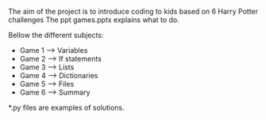 The aim of the project is to introduce coding to kids based on 6 Harry Potter challenges
The ppt games.pptx explains what to do.

Bellow the different subjects:
- Game 1 --> Variables
- Game 2 --> If statements
- Game 3 --> Lists
- Game 4 --> Dictionaries
- Game 5 --> Files
- Game 6 --> Summary

*.py files are examples of solutions.
